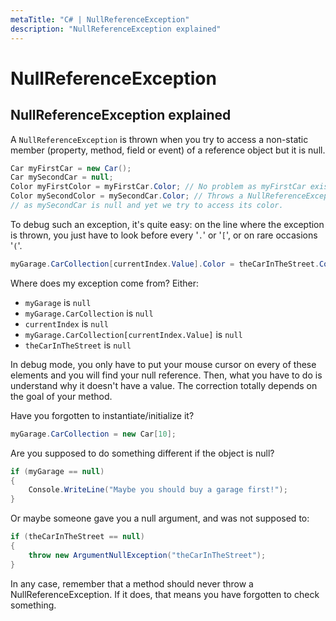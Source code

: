 ```yaml
---
metaTitle: "C# | NullReferenceException"
description: "NullReferenceException explained"
---
```


# NullReferenceException



## NullReferenceException explained


A `NullReferenceException` is thrown when you try to access a non-static member (property, method, field or event) of a reference object but it is null.

```cs
Car myFirstCar = new Car();
Car mySecondCar = null;
Color myFirstColor = myFirstCar.Color; // No problem as myFirstCar exists / is not null
Color mySecondColor = mySecondCar.Color; // Throws a NullReferenceException 
// as mySecondCar is null and yet we try to access its color.

```

To debug such an exception, it's quite easy: on the line where the exception is thrown, you just have to look before every '`.`' or '`[`', or on rare occasions '`(`'.

```cs
myGarage.CarCollection[currentIndex.Value].Color = theCarInTheStreet.Color;

```

Where does my exception come from?
Either:

- `myGarage` is `null`
- `myGarage.CarCollection` is `null`
- `currentIndex` is `null`
- `myGarage.CarCollection[currentIndex.Value]` is `null`
- `theCarInTheStreet` is `null`

In debug mode, you only have to put your mouse cursor on every of these elements and you will find your null reference. Then, what you have to do is understand why it doesn't have a value. The correction totally depends on the goal of your method.

Have you forgotten to instantiate/initialize it?

```cs
myGarage.CarCollection = new Car[10];

```

Are you supposed to do something different if the object is null?

```cs
if (myGarage == null)
{
    Console.WriteLine("Maybe you should buy a garage first!");
}

```

Or maybe someone gave you a null argument, and was not supposed to:

```cs
if (theCarInTheStreet == null)
{
    throw new ArgumentNullException("theCarInTheStreet");
}

```

In any case, remember that a method should never throw a NullReferenceException. If it does, that means you have forgotten to check something.

